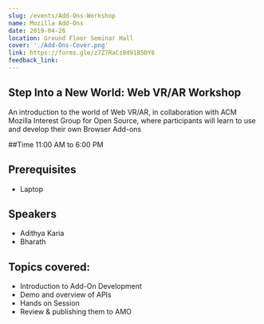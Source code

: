 ```yaml
---
slug: /events/Add-Ons-Workshop
name: Mozilla Add-Ons
date: 2019-04-26
location: Ground Floor Seminar Hall
cover: './Add-Ons-Cover.png'
link: https://forms.gle/z7Z7RaCz8d91B5DY8
feedback_link: 
---
```


## Step Into a New World: Web VR/AR Workshop
An introduction to the world of Web VR/AR, in collaboration with ACM Mozilla Interest Group for Open Source, where participants will learn to use and develop their own Browser Add-ons

##Time
11:00 AM to 6:00 PM

## Prerequisites
* Laptop

## Speakers
- Adithya Karia
- Bharath

## Topics covered:
* Introduction to Add-On Development
* Demo and overview of APIs
* Hands on Session
* Review & publishing them to AMO

